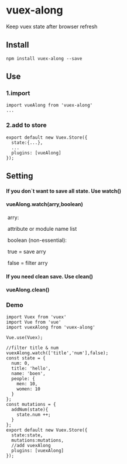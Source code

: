 # vuex-along
Keep vuex state after browser refresh



## Install

```
npm install vuex-along --save
```



## Use

###   1.import

```
import vueAlong from 'vuex-along'
...
```

###   2.add to store

```
export default new Vuex.Store({
  state:{...},
  ...
  plugins: [vueAlong]
});
```



## Setting

#### If you don`t want to save all state. Use watch()

#### 	vueAlong.watch(arry,boolean)

​		arry: 

​			attribute or module name list

​		boolean (non-essential):  

​			true = save arry

​			false = filter arry



#### If you need clean save. Use clean()

#### 	vueAlong.clean()



### Demo

```
import Vuex from 'vuex'
import Vue from 'vue'
import vuexAlong from 'vuex-along'

Vue.use(Vuex);

//filter title & num
vuexAlong.watch(['title','num'],false);
const state = {
  num: 0,
  title: 'hello',
  name: 'boen',
  people: {
    men: 10,
    women: 10
  }
};
const mutations = {
  addNum(state){
    state.num ++;
  }
};
export default new Vuex.Store({
  state:state,
  mutations:mutations,
  //add vuexAlong
  plugins: [vuexAlong]
});

```

